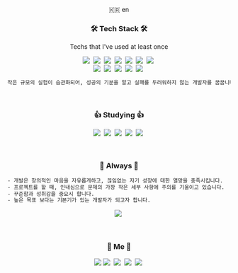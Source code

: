 <p align="center">🇰🇷 en</p>


<h3 align="center">🛠 Tech Stack 🛠</h3>
<p align="center"> Techs that I've used at least once </p>
<p align="center"> 
  <img src="https://img.shields.io/badge/Javascript-ffb13b?style=flat-square&logo=javascript&logoColor=white"/></a>&nbsp
  <img src="https://img.shields.io/badge/-Node.js-339933?style=flat-square&logo=Node.js&logoColor=white"></a>&nbsp
  <img src="https://img.shields.io/badge/-Express-000000?style=flat-square"></a>&nbsp
  <img src="https://img.shields.io/badge/Mysql-4479A1?style=flat-square&logo=MySql&logoColor=white"/></a>&nbsp  
  <img src="https://img.shields.io/badge/aws-333664?style=flat-square&logo=amazon-aws&logoColor=white"/></a>&nbsp   
  <img src="https://img.shields.io/badge/-Postman-FF6C37?style=flat-square&logo=Postman&logoColor=white"></a>&nbsp
  <img src="https://img.shields.io/badge/-Linux-002244?style=flat-square&logo=linux&logoColor=white"></a>&nbsp
  <br/>  
  <img src="https://img.shields.io/badge/-git-f05032?style=flat-square&logo=git&logoColor=white"></a>&nbsp
  <img src="https://img.shields.io/badge/-github-000000?style=flat-square&logo=github"></a>&nbsp
  <img src="https://img.shields.io/badge/-Slack-4a154b?style=flat-square&logo=slack"></a>&nbsp
  <img src="https://img.shields.io/badge/-Notion-000000?style=flat-square&logo=notion"></a>&nbsp  
  <img src="https://img.shields.io/badge/Python-3766AB?style=flat-square&logo=Python&logoColor=white"/></a>&nbsp
</p>

```sh
작은 규모의 실험이 습관화되어, 성공의 기분을 알고 실패를 두려워하지 않는 개발자를 꿈꿉니다.
```

<br>

<h3 align="center"> 👍 Studying 👍 </h3>
<p align="center"> 
  <img src="https://img.shields.io/badge/css-1572B6?style=flat-square&logo=css3&logoColor=white"/></a>&nbsp 
  <img src="https://img.shields.io/badge/-React-61DAFB?style=flat-square&logo=react&logoColor=white"></a>&nbsp  
  <img src="https://img.shields.io/badge/-Typescript-3178C6?style=flat&logo=typescript&logoColor=white"></a>&nbsp
  <img src="https://img.shields.io/badge/Java-007396?style=flat-square&logo=Java&logoColor=white"/></a>&nbsp
  <img src="https://img.shields.io/badge/C-A8B9CC?style=flat-square&logo=C&logoColor=white"/></a>&nbsp 
</p>

<br>

<h3 align="center"> 🍒 Always 🍒 </h3>

```sh
- 개발은 창의적인 마음을 자유롭게하고, 끊임없는 자기 성장에 대한 열망을 충족시킵니다.
- 프로젝트를 할 때, 인내심으로 문제의 가장 작은 세부 사항에 주의를 기울이고 있습니다.
- 꾸준함과 성취감을 중요시 합니다.
- 높은 목표 보다는 기본기가 있는 개발자가 되고자 합니다.
```
<p align="center">
   <a href="https://github.com/riverpark94/github-readme-stats"><img src="https://github-readme-stats.vercel.app/api?username=riverpark94&hide=stars&show_icons=true&theme=tokyonight"/></a>&nbsp 
</p>

<br>

<h3 align="center"> 🍒 Me 🍒 </h3>
<p align="center"> 
  <a href="mailto:river.nameless@gmail.com"><img src="https://img.shields.io/badge/Gmail-d14836?style=flat-square&logo=Gmail&logoColor=white&link=river.nameless@gmail.com"/></a>
  <a href="https://www.linkedin.com/in/mijin-park-1658a01a5/"><img src="https://img.shields.io/badge/-LinkedIn-blue?style=flat-square&logo=Linkedin&logoColor=white&link=https://www.linkedin.com/in/mijin-park-1658a01a5/"/></a>&nbsp  
  <a href="https://namelessRiver.github.io/"><img src="https://img.shields.io/badge/-Portfolio-0096D6?style=flat-square"/></a>&nbsp  
  <a href="https://riverpark94.github.io/"><img src="http://img.shields.io/badge/-Tech%20blog-black?style=flat-square&logo=github&link=https://riverpark94.github.io/"/></a>&nbsp   <a href="https://github.com/riverpark94"><img src="https://img.shields.io/badge/-github-000000?style=flat-square&logo=github"></a>&nbsp
</p>	
